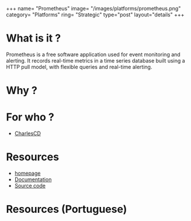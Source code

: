 +++
name= "Prometheus"
image= "/images/platforms/prometheus.png"
category= "Platforms"
ring= "Strategic"
type="post"
layout="details"
+++

# What is it ?

Prometheus is a free software application used for event monitoring and alerting. It records real-time metrics in a time series database built using a HTTP pull model, with flexible queries and real-time alerting.

# Why ?



# For who ?
* [CharlesCD](https://charlescd.io/)

# Resources
* [homepage](https://prometheus.io/)
* [Documentation](https://prometheus.io/docs/introduction/overview/)
* [Source code](https://github.com/prometheus/prometheus)


# Resources (Portuguese)
